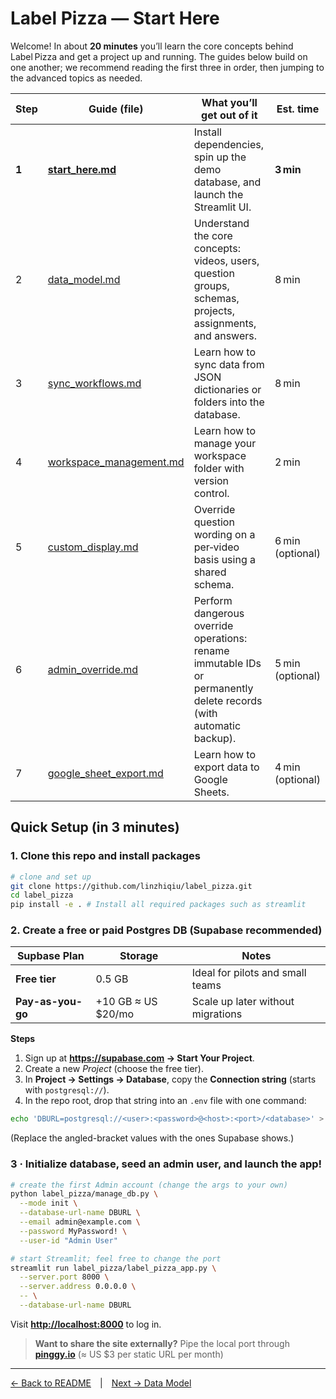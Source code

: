 # Label Pizza — Start Here

Welcome! In about **20 minutes** you’ll learn the core concepts behind Label Pizza and get a project up and running.
The guides below build on one another; we recommend reading the first three in order, then jumping to the advanced topics as needed.

| Step  | Guide (file)       | What you’ll get out of it                                                                                          | Est. time        |
| ----- | ------------------ | ------------------------------------------------------------------------------------------------------------------ | ---------------- |
| **1** | **[start_here.md](start_here.md)** | Install dependencies, spin up the demo database, and launch the Streamlit UI.                                      | **3 min**        |
| 2     | [data_model.md](data_model.md)     | Understand the core concepts: videos, users, question groups, schemas, projects, assignments, and answers.         | 8 min            |
| 3     | [sync_workflows.md](sync_workflows.md) | Learn how to sync data from JSON dictionaries or folders into the database.                                        | 8 min            |
| 4     | [workspace_management.md](workspace_management.md) | Learn how to manage your workspace folder with version control.                                                                            | 2 min            |
| 5     | [custom_display.md](custom_display.md) | Override question wording on a per‑video basis using a shared schema.                                              | 6 min (optional) |
| 6     | [admin_override.md](admin_override.md) | Perform dangerous override operations: rename immutable IDs or permanently delete records (with automatic backup). | 5 min (optional) |
| 7     | [google_sheet_export.md](google_sheet_export.md) | Learn how to export data to Google Sheets. | 4 min (optional) |


## Quick Setup (in 3 minutes)

### 1. Clone this repo and install packages

```bash
# clone and set up
git clone https://github.com/linzhiqiu/label_pizza.git
cd label_pizza
pip install -e . # Install all required packages such as streamlit
```

### 2. Create a free or paid Postgres DB (Supabase recommended)

| Supbase Plan | Storage | Notes |
|------|---------|-------|
| **Free tier** | 0.5 GB | Ideal for pilots and small teams |
| **Pay-as-you-go** | +10 GB ≈ US $20/mo | Scale up later without migrations |

**Steps**

1. Sign up at **https://supabase.com → Start Your Project**.  
2. Create a new *Project* (choose the free tier).  
3. In **Project → Settings → Database**, copy the **Connection string** (starts with `postgresql://`).  
4. In the repo root, drop that string into an `.env` file with one command:

```bash
echo 'DBURL=postgresql://<user>:<password>@<host>:<port>/<database>' > .env
```
(Replace the angled-bracket values with the ones Supabase shows.)

### 3 · Initialize database, seed an admin user, and launch the app!

```bash
# create the first Admin account (change the args to your own)
python label_pizza/manage_db.py \
  --mode init \
  --database-url-name DBURL \
  --email admin@example.com \
  --password MyPassword! \
  --user-id "Admin User"
````

```bash
# start Streamlit; feel free to change the port
streamlit run label_pizza/label_pizza_app.py \
  --server.port 8000 \
  --server.address 0.0.0.0 \
  -- \
  --database-url-name DBURL
```

Visit **[http://localhost:8000](http://localhost:8000)** to log in.

> **Want to share the site externally?**
> Pipe the local port through **[pinggy.io](https://pinggy.io/)** (≈ US \$3 per static URL per month)

---

[← Back to README](../README.md) | [Next → Data Model](data_model.md)


